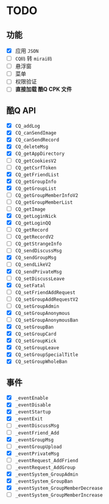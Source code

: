 # TODO

## 功能

- [x] 应用 `JSON`
- [ ] `CQ码` 转 `mirai码` 
- [ ] 悬浮窗
- [ ] 菜单
- [ ] 权限验证
- [ ] **直接加载 酷Q CPK 文件**

## 酷Q API

- [x] `CQ_addLog`
- [x] `CQ_canSendImage`
- [x] `CQ_canSendRecord`
- [x] `CQ_deleteMsg`
- [x] `CQ_getAppDirectory`
- [ ] `CQ_getCookiesV2`
- [ ] `CQ_getCsrfToken`
- [x] `CQ_getFriendList`
- [x] `CQ_getGroupInfo`
- [x] `CQ_getGroupList`
- [ ] `CQ_getGroupMemberInfoV2`
- [ ] `CQ_getGroupMemberList`
- [ ] `CQ_getImage`
- [x] `CQ_getLoginNick`
- [x] `CQ_getLoginQQ`
- [ ] `CQ_getRecord`
- [ ] `CQ_getRecordV2`
- [ ] `CQ_getStrangeInfo`
- [ ] `CQ_sendDiscussMsg`
- [x] `CQ_sendGroupMsg`
- [ ] `CQ_sendLikeV2`
- [x] `CQ_sendPrivateMsg`
- [ ] `CQ_setDiscussLeave`
- [x] `CQ_setFatal`
- [ ] `CQ_setFriendAddRequest`
- [ ] `CQ_setGroupAddRequestV2`
- [ ] `CQ_setGroupAdmin`
- [x] `CQ_setGroupAnonymous`
- [ ] `CQ_setGroupAnonymousBan`
- [x] `CQ_setGroupBan`
- [x] `CQ_setGroupCard`
- [x] `CQ_setGroupKick`
- [x] `CQ_setGroupLeave`
- [x] `CQ_setGroupSpecialTitle`
- [x] `CQ_setGroupWholeBan`

## 事件

- [x] `_eventEnable`
- [x] `_eventDisable`
- [x] `_eventStartup`
- [x] `_eventExit`
- [ ] `_eventDiscussMsg`
- [ ] `_eventFriend_Add`
- [x] `_eventGroupMsg`
- [ ] `_eventGroupUpload`
- [x] `_eventPrivateMsg`
- [ ] `_eventRequest_AddFriend`
- [ ] `_eventRequest_AddGroup`
- [x] `_eventSystem_GroupAdmin`
- [x] `_eventSystem_GroupBan`
- [x] `_eventSystem_GroupMemberDecrease`
- [ ] `_eventSystem_GroupMemberIncrease`
